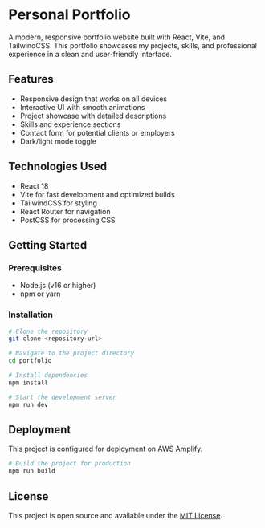 # Personal Portfolio

A modern, responsive portfolio website built with React, Vite, and TailwindCSS. This portfolio showcases my projects, skills, and professional experience in a clean and user-friendly interface.

## Features

- Responsive design that works on all devices
- Interactive UI with smooth animations
- Project showcase with detailed descriptions
- Skills and experience sections
- Contact form for potential clients or employers
- Dark/light mode toggle

## Technologies Used

- React 18
- Vite for fast development and optimized builds
- TailwindCSS for styling
- React Router for navigation
- PostCSS for processing CSS

## Getting Started

### Prerequisites

- Node.js (v16 or higher)
- npm or yarn

### Installation

```bash
# Clone the repository
git clone <repository-url>

# Navigate to the project directory
cd portfolio

# Install dependencies
npm install

# Start the development server
npm run dev
```

## Deployment

This project is configured for deployment on AWS Amplify.

```bash
# Build the project for production
npm run build
```

## License

This project is open source and available under the [MIT License](LICENSE).

